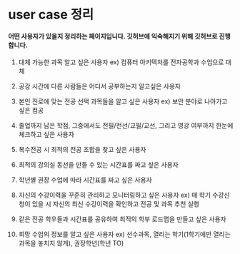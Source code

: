 # user case 정리

#### 어떤 사용자가 있을지 정리하는 페이지입니다. 깃허브에 익숙해지기 위해 깃허브로 진행합니다.





1. 대체 가능한 과목 알고 싶은 사용자 ex) 컴퓨터 아키텍처를 전자공학과 수업으로 대체
2. 공강 시간에 다른 사람들은 어디서 공부하는지 알고싶은 사용자

3. 본인 진로에 맞는 전공 선택 과목들을 알고 싶은 사용자 ex) 보안 분야로 나아가고 싶은 컴공
4. 졸업까지 남은 학점, 그중에서도 전필/전선/교필/교선, 그리고 영강 여부까지 한눈에 체크하고 싶은 사용자

5. 복수전공 시 최적의 전공 조합을 찾고 싶은 사용자
6. 최적의 강의실 동선을 만들 수 있는 시간표를 짜고 싶은 사용자
7. 학년별 권장 수업에 따라 시간표를 짜고 싶은 사용자
8. 자신의 수강이력을 꾸준히 관리하고 모니터링하고 싶은 사용자 ex) 매 학기 수강신청이 있을 시 자신의 최신 수강이력을 확인하고 전공 및 과목 추천 실행
9. 같은 전공 학우들과 시간표를 공유하여 최적의 학부 로드맵을 만들고 싶은 사용자

10. 희망 수업의 정보를 알고 싶은 사용자 ex) 선수과목, 열리는 학기(1학기에만 열리는 과목을 놓치지 않게), 권장학년(학년 TO)
